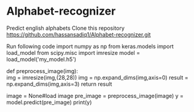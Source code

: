 # Alphabet-recognizer
Predict english alphabets
Clone this repository
https://github.com/hassansadiq1/Alphabet-recognizer.git

Run following code
import numpy as np
from keras.models import load_model
from scipy.misc import imresize
model = load_model('my_model.h5')

def preprocess_image(img):  
  img = imresize(img,(28,28))
  img = np.expand_dims(img,axis=0)
  result = np.expand_dims(img,axis=3)
  return result

image = None#load image
pre_image = preprocess_image(image)
y = model.predict(pre_image)
print(y)

